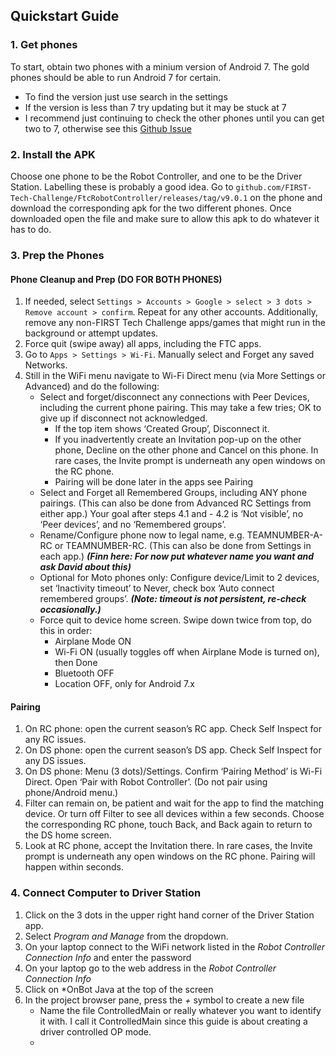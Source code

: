 ## Quickstart Guide

### 1. Get phones
To start, obtain two phones with a minium version of Android 7. The gold phones should be able to run Android 7 for certain.
  - To find the version just use search in the settings
  - If the version is less than 7 try updating but it may be stuck at 7
  - I recommend just continuing to check the other phones until you can get two to 7, otherwise see this [Github Issue](https://github.com/FIRST-Tech-Challenge/FtcRobotController/issues/700)

### 2. Install the APK
Choose one phone to be the Robot Controller, and one to be the Driver Station. Labelling these is probably a good idea. Go to ```github.com/FIRST-Tech-Challenge/FtcRobotController/releases/tag/v9.0.1``` on the phone and download the corresponding apk for the two different phones. Once downloaded open the file and make sure to allow this apk to do whatever it has to do.

### 3. Prep the Phones
#### Phone Cleanup and Prep (DO FOR BOTH PHONES)

1. If needed, select ```Settings > Accounts > Google > select > 3 dots > Remove account > confirm```. Repeat for any other accounts. Additionally, remove any non-FIRST Tech Challenge apps/games that might run in the background or attempt updates.
2. Force quit (swipe away) all apps, including the FTC apps.
3. Go to ```Apps > Settings > Wi-Fi```. Manually select and Forget any saved Networks.
4. Still in the WiFi menu navigate to Wi-Fi Direct menu (via More Settings or Advanced) and do the following:
    - Select and forget/disconnect any connections with Peer Devices, including the current phone pairing. This may take a few tries; OK to give up if disconnect not acknowledged.
      - If the top item shows ‘Created Group’, Disconnect it.
      - If you inadvertently create an Invitation pop-up on the other phone, Decline on the other phone and Cancel on this phone. In rare cases, the Invite prompt is underneath any open windows on the RC phone.
      - Pairing will be done later in the apps see Pairing
    - Select and Forget all Remembered Groups, including ANY phone pairings. (This can also be done from Advanced RC Settings from either app.) Your goal after steps 4.1 and     - 4.2 is ‘Not visible’, no ‘Peer devices’, and no ‘Remembered groups’.
    - Rename/Configure phone now to legal name, e.g. TEAMNUMBER-A-RC or TEAMNUMBER-RC. (This can also be done from Settings in each app.) ***(Finn here: For now put whatever name you want and ask David about this)***
    - Optional for Moto phones only: Configure device/Limit to 2 devices, set ‘Inactivity timeout’ to Never, check box ‘Auto connect remembered groups’. ***(Note: timeout is not persistent, re-check occasionally.)***
    - Force quit to device home screen. Swipe down twice from top, do this in order:
      - Airplane Mode ON
      - Wi-Fi ON (usually toggles off when Airplane Mode is turned on), then Done
      - Bluetooth OFF
      - Location OFF, only for Android 7.x

#### Pairing
1. On RC phone: open the current season’s RC app. Check Self Inspect for any RC issues.
2. On DS phone: open the current season’s DS app. Check Self Inspect for any DS issues.
3. On DS phone: Menu (3 dots)/Settings. Confirm ‘Pairing Method’ is Wi-Fi Direct. Open ‘Pair with Robot Controller’. (Do not pair using phone/Android menu.)
4. Filter can remain on, be patient and wait for the app to find the matching device. Or turn off Filter to see all devices within a few seconds. Choose the corresponding RC phone, touch Back, and Back again to return to the DS home screen.
5. Look at RC phone, accept the Invitation there. In rare cases, the Invite prompt is underneath any open windows on the RC phone. Pairing will happen within seconds.

### 4. Connect Computer to Driver Station
1. Click on the 3 dots in the upper right hand corner of the Driver Station app.
2. Select *Program and Manage* from the dropdown.
3. On your laptop connect to the WiFi network listed in the *Robot Controller Connection Info* and enter the password
4. On your laptop go to the web address in the *Robot Controller Connection Info*
5. Click on *OnBot Java at the top of the screen
6. In the project browser pane, press the *+* symbol to create a new file
   - Name the file ControlledMain or really whatever you want to identify it with. I call it ControlledMain since this guide is about creating a driver controlled OP mode.
   - 
